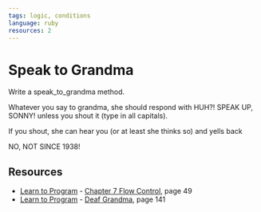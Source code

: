 ```yaml
---
tags: logic, conditions
language: ruby
resources: 2
---
```


# Speak to Grandma

Write a speak_to_grandma method.

Whatever you say to grandma, she should respond with
HUH?! SPEAK UP, SONNY!
unless you shout it (type in all capitals).

If you shout, she can hear you (or at least she thinks so) 
and yells back

NO, NOT SINCE 1938!
## Resources
* [Learn to Program](http://books.flatironschool.com/books/43?page=49) - [Chapter 7 Flow Control](http://books.flatironschool.com/books/43?page=49), page 49
* [Learn to Program](http://books.flatironschool.com/books/43?page=141) - [Deaf Grandma](http://books.flatironschool.com/books/43?page=141), page 141
